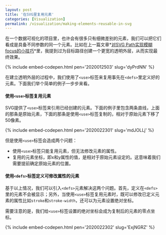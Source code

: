 ```yaml
---
layout: post
title: '在SVG里复用元素'
categories: [Visualization]
permalink: /visualization/making-elements-reusable-in-svg
---  
```


在一个数据可视化的项目里，也许会有很多只有细微差别的元素，我们可以把它们看成是具备不同参数的同一个元素。比如在上一篇文章*[对SVG Path实现模糊focus的小技巧](https://subtleworks.cn/visualization/improve-svg-path-hover-sensitivity)*里，我提到过为目标路径创建一个更宽的透明外层，从而实现最终效果。   

{% include embed-codepen.html pen='2020012503' slug='dyPrdNN' %}

在建立透明外层的过程中，我们使用了`<use>`标签来复用事先在`<defs>`里定义好的元素。下面我们举个简单的例子一步步来看。  

#### 使用`<use>`标签复用元素

SVG提供了`<use>`标签来引用已经创建的元素。下面的例子里包含两条直线，上面的那条是原始元素，下面的那条是使用`<use>`标签复制的，相对于原始元素下移了50像素。   

{% include embed-codepen.html pen='2020022301' slug='mdJOLLj' %}

但是使用`<use>`标签会造成两个问题：
- 使用`<use>`标签只能复用元素，但无法修改元素的属性。
- 复用的元素坐标，即x和y属性的值，是相对于原始元素设定的。这意味着我们需要提前确定原始元素的位置。

#### 使用`<defs>`标签定义可修改属性的元素

基于以上情况，我们可以引入`<defs>`元素解决这两个问题。首先，定义在`<defs>`里的元素不会被显示；另外，当使用`<use>`标签复用元素时，既可以修改已定义元素的属性比如`stroke`和`stroke-width`，还可以为元素设置绝对坐标。     

需要注意的是，我们给`<use>`标签设置的绝对坐标会成为复制后的元素的零点坐标。  

{% include embed-codepen.html pen='2020022302' slug='ExjNGRZ' %}
